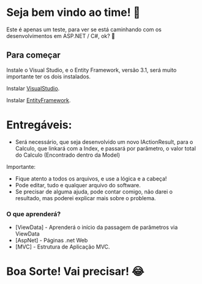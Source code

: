 # Seja bem vindo ao time! 🚀

Este é apenas um teste, para ver se está caminhando com os desenvolvimentos em ASP.NET / C#, ok? 👊


## Para começar

Instale o Visual Studio, e o Entity Framework, versão 3.1, será muito importante ter os dois instalados.

Instalar [VisualStudio](https://my.visualstudio.com/).

Instalar [EntityFramework](https://dotnet.microsoft.com/download/dotnet-core/3.1).

# Entregáveis:

  - Será necessário, que seja desenvolvido um novo IActionResult, para o Calculo, que linkará com a Index, e passará por parâmetro, o valor total do Calculo (Encontrado dentro da Model)

Importante:
  - Fique atento a todos os arquivos, e use a lógica e a cabeça!
  - Pode editar, tudo e qualquer arquivo do software.
  - Se precisar de alguma ajuda, pode contar comigo, não darei o resultado, mas poderei explicar mais sobre o problema.

### O que aprenderá?

* [ViewData] - Aprenderá o início da passagem de parâmetros via ViewData
* [AspNet] - Páginas .net Web
* [MVC] - Estrutura de Aplicação MVC.


# Boa Sorte! Vai precisar! 😂
